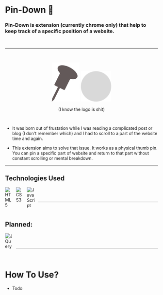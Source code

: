 # Pin-Down 📌

### Pin-Down is extension (currently chrome only) that help to keep track of a specific position of a website. 
<br/>

---
<br/>

<p align="center">
<img align="centre" src="assets/images/pin.png"/>
<img src="assets/images/magnet.png" width="100px" style="margin-left=20px;"/>

<p align="center">(I know the logo is shit)</p>
</p>

<br/>

- It was born out of frustation while I was reading a complicated post or blog (I don't remember which) and I had to scroll to a part of the website time and again.

- This extension aims to solve that issue. It works as a physical thumb pin. You can pin a specific part of website and return to that part without constant scrolling or mental breakdown.

---

## Technologies Used

<img align="left" alt="HTML5" width="26px" src="https://cdn.jsdelivr.net/gh/devicons/devicon/icons/html5/html5-original.svg" style="padding-right:10px;" />
<img align="left" alt="CSS3" width="26px" src="https://cdn.jsdelivr.net/gh/devicons/devicon/icons/css3/css3-original.svg" style="padding-right:10px;" />
<img align="left" alt="JavaScript" width="26px" src="https://cdn.jsdelivr.net/gh/devicons/devicon/icons/javascript/javascript-original.svg" style="padding-right:10px;" />

<br />
<br />

---
<br />

## Planned:

<img align="left" alt="JQuery" width ="26px" src="https://cdn.jsdelivr.net/gh/devicons/devicon/icons/jquery/jquery-original.svg" style="padding-right:10px;"/>

<br/>
<br/>

---

<br/>

# How To Use?

- Todo
